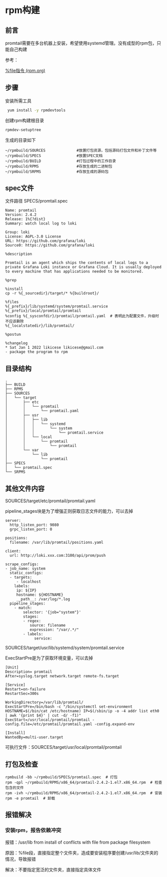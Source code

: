 # rpm构建

## 前言

promtail需要在多台机器上安装，希望使用systemd管理。没有成型的rpm包，只能自己构建

参考：

[%file指令 (rpm.org)](http://ftp.rpm.org/max-rpm/s1-rpm-inside-files-list-directives.html)

## 步骤

安装所需工具

```bash
 yum install -y rpmdevtools
```

创建rpm构建根目录

```bash
rpmdev-setuptree
```

生成的目录如下

```
~/rpmbuild/SOURCES              #放置打包资源，包括源码打包文件和补丁文件等
~/rpmbuild/SPECS                #放置SPEC文档
~/rpmbuild/BUILD                #打包过程中的工作目录
~/rpmbuild/RPMS                 #存放生成的二进制包
~/rpmbuild/SRPMS                #存放生成的源码包
```

## spec文件

文件路径 SPECS/promtail.spec

```
Name: promtail
Version: 2.4.2
Release: 1%{?dist}
Summary: watch local log to loki

Group: loki
License: AGPL-3.0 License
URL: https://github.com/grafana/loki
Source0: https://github.com/grafana/loki

%description

Promtail is an agent which ships the contents of local logs to a private Grafana Loki instance or Grafana Cloud. It is usually deployed to every machine that has applications needed to be monitored.

%prep

%install
cp -r %{_sourcedir}/target/* %{buildroot}/

%files
%{_prefix}/lib/systemd/system/promtail.service
%{_prefix}/local/promtail/promtail
%config %{_sysconfdir}/promtail/promtail.yaml  # 表明此为配置文件，升级时不应该删除
%{_localstatedir}/lib/promtail/

%postun

%changelog
* Sat Jan 1 2022 likicese likicese@gmail.com
- package the program to rpm
```

## 目录结构

```
.
├── BUILD
├── RPMS
├── SOURCES
│   └── target
│       ├── etc
│       │   └── promtail
│       │       └── promtail.yaml
│       ├── usr
│       │   ├── lib
│       │   │   └── systemd
│       │   │       └── system
│       │   │           └── promtail.service
│       │   └── local
│       │       └── promtail
│       │           └── promtail
│       └── var
│           └── lib
│               └── promtail
├── SPECS
│   └── promtail.spec
└── SRPMS
```

## 其他文件内容

SOURCES/target/etc/promtail/promtail.yaml

pipeline_stages块是为了增强正则获取日志文件的能力，可以去掉

```
server:
  http_listen_port: 9080
  grpc_listen_port: 0

positions:
  filename: /var/lib/promtail/positions.yaml

client:
  url: http://loki.xxx.com:3100/api/prom/push

scrape_configs:
- job_name: system
  static_configs:
  - targets:
     - localhost
    labels:
     ip: ${IP}
     hostname: ${HOSTNAME}
     __path__: /var/log/*.log
  pipeline_stages:
    - match:
        selector: '{job="system"}'
        stages:
        - regex:
           source: filename
           expression: "/var/.*/"
        - labels:
             service:
```



SOURCES/target/usr/lib/systemd/system/promtail.service

ExecStartPre是为了获取环境变量，可以去掉

```
[Unit]
Description= promtail
After=syslog.target network.target remote-fs.target

[Service]
Restart=on-failure
RestartSec=300s

WorkingDirectory=/var/lib/promtail/
ExecStartPre=/bin/bash -c "/bin/systemctl set-environment HOSTNAME=$(/bin/cat /etc/hostname) IP=$(/sbin/ip -o -4 addr list eth0 | awk '{print $4}' | cut -d/ -f1)"
ExecStart=/usr/local/promtail/promtail -config.file=/etc/promtail/promtail.yaml -config.expand-env

[Install]
WantedBy=multi-user.target
```



可执行文件：SOURCES/target/usr/local/promtail/promtail

## 打包及检查

```
rpmbuild -bb ~/rpmbuild/SPECS/promtail.spec  # 打包
rpm -qpl ~/rpmbuild/RPMS/x86_64/promtail-2.4.2-1.el7.x86_64.rpm  # 检查包含的文件
rpm -ivh ~/rpmbuild/RPMS/x86_64/promtail-2.4.2-1.el7.x86_64.rpm  # 安装
rpm -e promtail  # 卸载
```

## 报错解决

### 安装rpm，报告依赖冲突

报错：/usr/lib from install of  conflicts with file from package filesystem

原因：%file段，直接指定整个文件夹，造成要安装程序要创建/usr/lib/文件夹的情况，导致报错

解决：不要指定宽泛的文件夹，直接指定具体文件

